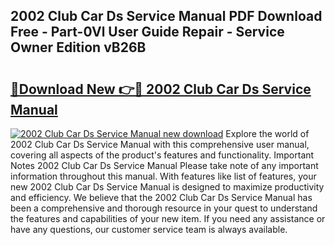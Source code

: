 ## 2002 Club Car Ds Service Manual PDF Download Free - Part-0Vl User Guide Repair - Service Owner Edition vB26B

# <h2><a href="http://bc20880.oget.top/?id=2002+Club+Car+Ds+Service+Manual">🔗Download New 👉🔴 2002 Club Car Ds Service Manual</a></h2>

[![2002 Club Car Ds Service Manual new download](https://i.imgur.com/5g1atiW.png)](http://bc20880.oget.top/?id=2002+Club+Car+Ds+Service+Manual)
Explore the world of 2002 Club Car Ds Service Manual with this comprehensive user manual, covering all aspects of the product's features and functionality. Important Notes 2002 Club Car Ds Service Manual Please take note of any important information throughout this manual. With features like list of features, your new 2002 Club Car Ds Service Manual is designed to maximize productivity and efficiency. We believe that the 2002 Club Car Ds Service Manual has been a comprehensive and thorough resource in your quest to understand the features and capabilities of your new item. If you need any assistance or have any questions, our customer service team is always available.
